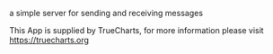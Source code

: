 a simple server for sending and receiving messages

This App is supplied by TrueCharts, for more information please visit https://truecharts.org
